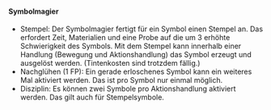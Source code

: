 #### Symbolmagier

* Stempel: Der Symbolmagier fertigt für ein Symbol einen Stempel an. Das erfordert Zeit, Materialien und eine Probe auf die um 3 erhöhte Schwierigkeit des Symbols. Mit dem Stempel kann innerhalb einer Handlung (Bewegung und Aktionshandlung) das Symbol erzeugt und ausgelöst werden. (Tintenkosten sind trotzdem fällig.)
* Nachglühen (1 FP): Ein gerade erloschenes Symbol kann ein weiteres Mal aktiviert werden. Das ist pro Symbol nur einmal möglich.
* Disziplin: Es können zwei Symbole pro Aktionshandlung aktiviert werden. Das gilt auch für Stempelsymbole.
